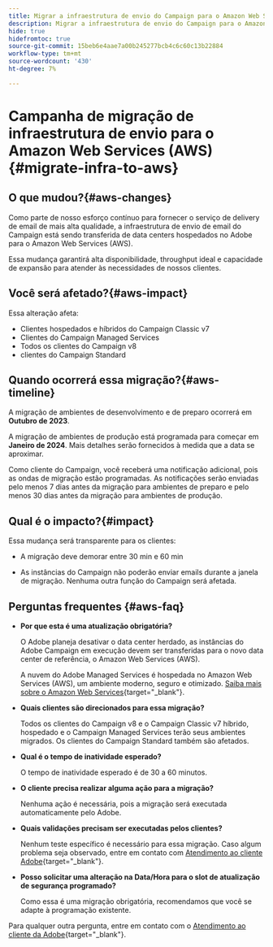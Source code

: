 ```yaml
---
title: Migrar a infraestrutura de envio do Campaign para o Amazon Web Services (AWS)
description: Migrar a infraestrutura de envio do Campaign para o Amazon Web Services (AWS)
hide: true
hidefromtoc: true
source-git-commit: 15beb6e4aae7a00b245277bcb4c6c60c13b22884
workflow-type: tm+mt
source-wordcount: '430'
ht-degree: 7%

---
```



# Campanha de migração de infraestrutura de envio para o Amazon Web Services (AWS) {#migrate-infra-to-aws}

## O que mudou?{#aws-changes}

Como parte de nosso esforço contínuo para fornecer o serviço de delivery de email de mais alta qualidade, a infraestrutura de envio de email do Campaign está sendo transferida de data centers hospedados no Adobe para o Amazon Web Services (AWS).

Essa mudança garantirá alta disponibilidade, throughput ideal e capacidade de expansão para atender às necessidades de nossos clientes.

## Você será afetado?{#aws-impact}

Essa alteração afeta:

* Clientes hospedados e híbridos do Campaign Classic v7
* Clientes do Campaign Managed Services
* Todos os clientes do Campaign v8
* clientes do Campaign Standard

## Quando ocorrerá essa migração?{#aws-timeline}

A migração de ambientes de desenvolvimento e de preparo ocorrerá em **Outubro de 2023**.

A migração de ambientes de produção está programada para começar em **Janeiro de 2024**. Mais detalhes serão fornecidos à medida que a data se aproximar.

Como cliente do Campaign, você receberá uma notificação adicional, pois as ondas de migração estão programadas. As notificações serão enviadas pelo menos 7 dias antes da migração para ambientes de preparo e pelo menos 30 dias antes da migração para ambientes de produção.

## Qual é o impacto?{#impact}

Essa mudança será transparente para os clientes:

* A migração deve demorar entre 30 min e 60 min

* As instâncias do Campaign não poderão enviar emails durante a janela de migração. Nenhuma outra função do Campaign será afetada.


## Perguntas frequentes {#aws-faq}

* **Por que esta é uma atualização obrigatória?**

  O Adobe planeja desativar o data center herdado, as instâncias do Adobe Campaign em execução devem ser transferidas para o novo data center de referência, o Amazon Web Services (AWS).

  A nuvem do Adobe Managed Services é hospedada no Amazon Web Services (AWS), um ambiente moderno, seguro e otimizado. [Saiba mais sobre o Amazon Web Services](https://aws.amazon.com/application-hosting/benefits/){target="_blank"}.

* **Quais clientes são direcionados para essa migração?**

  Todos os clientes do Campaign v8 e o Campaign Classic v7 híbrido, hospedado e o Campaign Managed Services terão seus ambientes migrados. Os clientes do Campaign Standard também são afetados.

* **Qual é o tempo de inatividade esperado?**

  O tempo de inatividade esperado é de 30 a 60 minutos.

* **O cliente precisa realizar alguma ação para a migração?**

  Nenhuma ação é necessária, pois a migração será executada automaticamente pelo Adobe.

* **Quais validações precisam ser executadas pelos clientes?**

  Nenhum teste específico é necessário para essa migração. Caso algum problema seja observado, entre em contato com [Atendimento ao cliente Adobe](https://experienceleague.adobe.com/?support-solution=Campaign#support){target="_blank"}.


* **Posso solicitar uma alteração na Data/Hora para o slot de atualização de segurança programado?**

  Como essa é uma migração obrigatória, recomendamos que você se adapte à programação existente.


Para qualquer outra pergunta, entre em contato com o [Atendimento ao cliente da Adobe](https://experienceleague.adobe.com/?support-solution=Campaign#support){target="_blank"}.

